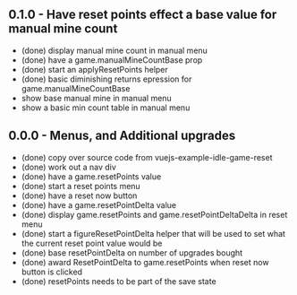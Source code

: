 
## 0.1.0 - Have reset points effect a base value for manual mine count
* (done) display manual mine count in manual menu
* (done) have a game.manualMineCountBase prop
* (done) start an applyResetPoints helper
* (done) basic diminishing returns epression for game.manualMineCountBase
* show base manual mine in manual menu
* show a basic min count table in manual menu

## 0.0.0 - Menus, and Additional upgrades
* (done) copy over source code from vuejs-example-idle-game-reset
* (done) work out a nav div
* (done) have a game.resetPoints value
* (done) start a reset points menu
* (done) have a reset now button
* (done) have a game.resetPointDelta value
* (done) display game.resetPoints and game.resetPointDeltaDelta in reset menu
* (done) start a figureResetPointDelta helper that will be used to set what the current reset point value would be
* (done) base resetPointDelta on number of upgrades bought
* (done) award ResetPointDelta to game.resetPoints when reset now button is clicked
* (done) resetPoints needs to be part of the save state

